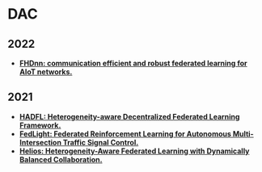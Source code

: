 # DAC

## 2022

- **[FHDnn: communication efficient and robust federated learning for AIoT networks.](https://dl.acm.org/doi/pdf/10.1145/3489517.3530394)**

## 2021

- **[HADFL: Heterogeneity-aware Decentralized Federated Learning Framework.](https://arxiv.org/pdf/2111.08274)**
- **[FedLight: Federated Reinforcement Learning for Autonomous Multi-Intersection Traffic Signal Control.](https://ieeexplore.ieee.org/abstract/document/9586175)**
- **[Helios: Heterogeneity-Aware Federated Learning with Dynamically Balanced Collaboration.](https://arxiv.org/pdf/1912.01684)**